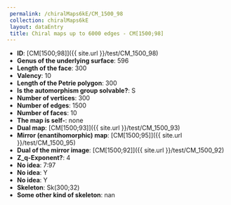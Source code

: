 ```yaml
--- 
 permalink: /chiralMaps6kE/CM_1500_98 
 collection: chiralMaps6kE
 layout: dataEntry
 title: Chiral maps up to 6000 edges - CM[1500;98]
---
```


- **ID**: [CM[1500;98]]({{ site.url }}/test/CM_1500_98)
- **Genus of the underlying surface**: 596
- **Length of the face**: 300
- **Valency**: 10
- **Length of the Petrie polygon**: 300
- **Is the automorphism group solvable?**: S
- **Number of vertices**: 300
- **Number of edges**: 1500
- **Number of faces**: 10
- **The map is self-**: none
- **Dual map**: [CM[1500;93]]({{ site.url }}/test/CM_1500_93)
- **Mirror (enantihomorphic) map**: [CM[1500;95]]({{ site.url }}/test/CM_1500_95)
- **Dual of the mirror image**: [CM[1500;92]]({{ site.url }}/test/CM_1500_92)
- **Z_q-Exponent?**: 4
- **No idea**:  7:97
- **No idea**: Y
- **No idea**: Y
- **Skeleton**: Sk(300;32)
- **Some other kind of skeleton**: nan
